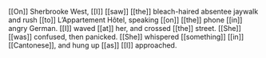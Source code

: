 [[On]] Sherbrooke West, [[I]] [[saw]] [[the]] bleach-haired absentee jaywalk and rush [[to]] L’Appartement Hôtel, speaking [[on]] [[the]] phone [[in]] angry German. [[I]] waved [[at]] her, and crossed [[the]] street. [[She]] [[was]] confused, then panicked. [[She]] whispered [[something]] [[in]] [[Cantonese]], and hung up [[as]] [[I]] approached. 